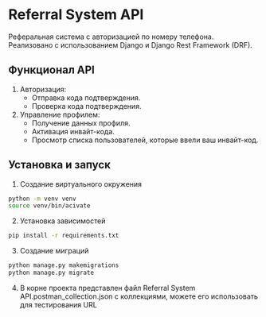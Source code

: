 # Referral System API

Реферальная система с авторизацией по номеру телефона. Реализовано с использованием Django и Django Rest Framework (DRF).

## Функционал API

1. Авторизация:
    - Отправка кода подтверждения.
    - Проверка кода подтверждения.
2. Управление профилем:
    - Получение данных профиля.
    - Активация инвайт-кода.
    - Просмотр списка пользователей, которые ввели ваш инвайт-код.

## Установка и запуск

1) Создание виртуального окружения
```bash
python -m venv venv
source venv/bin/acivate
```

2) Установка зависимостей
```bash
pip install -r requirements.txt
```

3) Создание миграций
```bash
python manage.py makemigrations
python manage.py migrate
```

4) В корне проекта представлен файл Referral System API.postman_collection.json с коллекциями, можете его использовать для тестирования URL